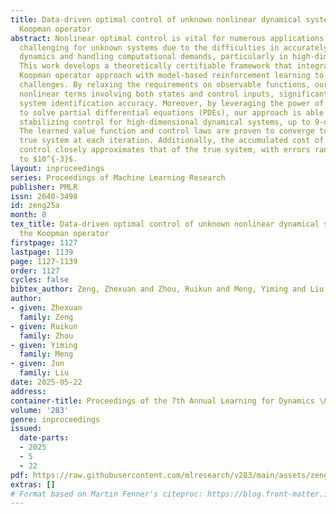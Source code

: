```yaml
---
title: Data-driven optimal control of unknown nonlinear dynamical systems using the
  Koopman operator
abstract: Nonlinear optimal control is vital for numerous applications but remains
  challenging for unknown systems due to the difficulties in accurately modelling
  dynamics and handling computational demands, particularly in high-dimensional settings.
  This work develops a theoretically certifiable framework that integrates a modified
  Koopman operator approach with model-based reinforcement learning to address these
  challenges. By relaxing the requirements on observable functions, our method incorporates
  nonlinear terms involving both states and control inputs, significantly enhancing
  system identification accuracy. Moreover, by leveraging the power of neural networks
  to solve partial differential equations (PDEs), our approach is able to achieving
  stabilizing control for high-dimensional dynamical systems, up to 9-dimensional.
  The learned value function and control laws are proven to converge to those of the
  true system at each iteration. Additionally, the accumulated cost of the learned
  control closely approximates that of the true system, with errors ranging from $10^{-5}$
  to $10^{-3}$.
layout: inproceedings
series: Proceedings of Machine Learning Research
publisher: PMLR
issn: 2640-3498
id: zeng25a
month: 0
tex_title: Data-driven optimal control of unknown nonlinear dynamical systems using
  the Koopman operator
firstpage: 1127
lastpage: 1139
page: 1127-1139
order: 1127
cycles: false
bibtex_author: Zeng, Zhexuan and Zhou, Ruikun and Meng, Yiming and Liu, Jun
author:
- given: Zhexuan
  family: Zeng
- given: Ruikun
  family: Zhou
- given: Yiming
  family: Meng
- given: Jun
  family: Liu
date: 2025-05-22
address:
container-title: Proceedings of the 7th Annual Learning for Dynamics \& Control Conference
volume: '283'
genre: inproceedings
issued:
  date-parts:
  - 2025
  - 5
  - 22
pdf: https://raw.githubusercontent.com/mlresearch/v283/main/assets/zeng25a/zeng25a.pdf
extras: []
# Format based on Martin Fenner's citeproc: https://blog.front-matter.io/posts/citeproc-yaml-for-bibliographies/
---
```


